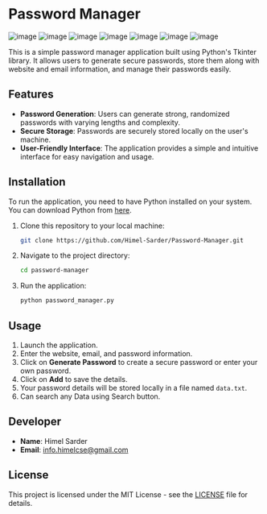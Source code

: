 # Password Manager
![image](https://github.com/Himel-Sarder/Password-Manager/assets/143216886/c014c0dd-592a-44b3-b281-dd6e96a6978f)
![image](https://github.com/Himel-Sarder/Password-Manager/assets/143216886/2702c130-cc6d-4486-9786-75a3588a8701)
![image](https://github.com/Himel-Sarder/Password-Manager/assets/143216886/f453d3ee-7b49-4cd7-9291-b0901e7164e7)
![image](https://github.com/Himel-Sarder/Password-Manager/assets/143216886/802da781-170d-42ec-bf9c-c1a6c91817ff)
![image](https://github.com/Himel-Sarder/Password-Manager/assets/143216886/0dd2da52-28e5-4c2a-a6aa-31d294ef0f64)
![image](https://github.com/Himel-Sarder/Password-Manager/assets/143216886/8b50edc5-9862-45bf-8c32-860e5fe908ee)
![image](https://github.com/Himel-Sarder/Password-Manager/assets/143216886/d6956489-3cc0-48e3-8efb-4c3558a8db86)


This is a simple password manager application built using Python's Tkinter library. It allows users to generate secure passwords, store them along with website and email information, and manage their passwords easily.

## Features

- **Password Generation**: Users can generate strong, randomized passwords with varying lengths and complexity.
- **Secure Storage**: Passwords are securely stored locally on the user's machine.
- **User-Friendly Interface**: The application provides a simple and intuitive interface for easy navigation and usage.

## Installation

To run the application, you need to have Python installed on your system. You can download Python from [here](https://www.python.org/downloads/).

1. Clone this repository to your local machine:

    ```bash
    git clone https://github.com/Himel-Sarder/Password-Manager.git
    ```

2. Navigate to the project directory:

    ```bash
    cd password-manager
    ```

3. Run the application:

    ```bash
    python password_manager.py
    ```

## Usage

1. Launch the application.
2. Enter the website, email, and password information.
3. Click on **Generate Password** to create a secure password or enter your own password.
4. Click on **Add** to save the details.
5. Your password details will be stored locally in a file named `data.txt`.
6. Can search any Data using Search button.


## Developer

- **Name**: Himel Sarder
- **Email**: [info.himelcse@gmail.com](mailto:info.himelcse@gmail.com)

## License

This project is licensed under the MIT License - see the [LICENSE](LICENSE) file for details.
